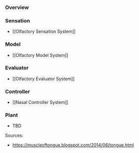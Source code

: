 ### Overview
### Sensation
- [[Olfactory Sensation System]]
### Model
- [[Olfactory Model System]]
### Evaluator
- [[Olfactory Evaluator System]]
### Controller
- [[Nasal Controller System]]
### Plant
- TBD

Sources:
- https://muscleoftongue.blogspot.com/2014/06/tongue.html